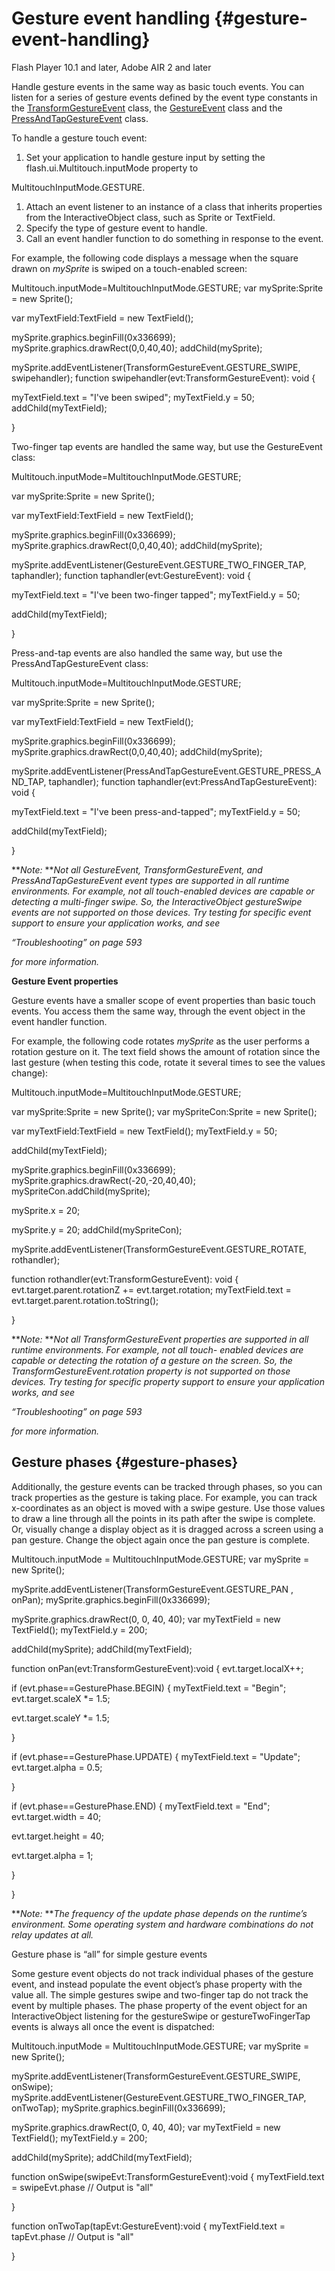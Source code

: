 # Gesture event handling {#gesture-event-handling}

Flash Player 10.1 and later, Adobe AIR 2 and later

Handle gesture events in the same way as basic touch events. You can listen for a series of gesture events defined by the event type constants in the [TransformGestureEvent](http://help.adobe.com/en_US/FlashPlatform/reference/actionscript/3/flash/events/TransformGestureEvent.html) class, the [GestureEvent](http://help.adobe.com/en_US/FlashPlatform/reference/actionscript/3/flash/events/GestureEvent.html) class and the [PressAndTapGestureEvent](http://help.adobe.com/en_US/FlashPlatform/reference/actionscript/3/flash/events/PressAndTapGestureEvent.html) class.

To handle a gesture touch event:

1.  Set your application to handle gesture input by setting the flash.ui.Multitouch.inputMode property to

MultitouchInputMode.GESTURE.

1.  Attach an event listener to an instance of a class that inherits properties from the InteractiveObject class, such as Sprite or TextField.
2.  Specify the type of gesture event to handle.
3.  Call an event handler function to do something in response to the event.

For example, the following code displays a message when the square drawn on _mySprite_ is swiped on a touch-enabled screen:

Multitouch.inputMode=MultitouchInputMode.GESTURE; var mySprite:Sprite = new Sprite();

var myTextField:TextField = new TextField();

mySprite.graphics.beginFill(0x336699); mySprite.graphics.drawRect(0,0,40,40); addChild(mySprite);

mySprite.addEventListener(TransformGestureEvent.GESTURE_SWIPE, swipehandler); function swipehandler(evt:TransformGestureEvent): void {

myTextField.text = &quot;I&#039;ve been swiped&quot;; myTextField.y = 50; addChild(myTextField);

}

Two-finger tap events are handled the same way, but use the GestureEvent class:

Multitouch.inputMode=MultitouchInputMode.GESTURE;

var mySprite:Sprite = new Sprite();

var myTextField:TextField = new TextField();

mySprite.graphics.beginFill(0x336699); mySprite.graphics.drawRect(0,0,40,40); addChild(mySprite);

mySprite.addEventListener(GestureEvent.GESTURE_TWO_FINGER_TAP, taphandler); function taphandler(evt:GestureEvent): void {

myTextField.text = &quot;I&#039;ve been two-finger tapped&quot;; myTextField.y = 50;

addChild(myTextField);

}

Press-and-tap events are also handled the same way, but use the PressAndTapGestureEvent class:

Multitouch.inputMode=MultitouchInputMode.GESTURE;

var mySprite:Sprite = new Sprite();

var myTextField:TextField = new TextField();

mySprite.graphics.beginFill(0x336699); mySprite.graphics.drawRect(0,0,40,40); addChild(mySprite);

mySprite.addEventListener(PressAndTapGestureEvent.GESTURE_PRESS_AND_TAP, taphandler); function taphandler(evt:PressAndTapGestureEvent): void {

myTextField.text = &quot;I&#039;ve been press-and-tapped&quot;; myTextField.y = 50;

addChild(myTextField);

}

**_Note:_ **_Not all GestureEvent, TransformGestureEvent, and PressAndTapGestureEvent event types are supported in all runtime environments. For example, not all touch-enabled devices are capable or detecting a multi-finger swipe. So, the InteractiveObject gestureSwipe events are not supported on those devices. Try testing for specific event support to ensure your application works, and see_

_“Troubleshooting” on page 593_

_for more information._

**Gesture Event properties**

Gesture events have a smaller scope of event properties than basic touch events. You access them the same way, through the event object in the event handler function.

For example, the following code rotates _mySprite_ as the user performs a rotation gesture on it. The text field shows the amount of rotation since the last gesture (when testing this code, rotate it several times to see the values change):

Multitouch.inputMode=MultitouchInputMode.GESTURE;

var mySprite:Sprite = new Sprite(); var mySpriteCon:Sprite = new Sprite();

var myTextField:TextField = new TextField(); myTextField.y = 50;

addChild(myTextField);

mySprite.graphics.beginFill(0x336699); mySprite.graphics.drawRect(-20,-20,40,40); mySpriteCon.addChild(mySprite);

mySprite.x = 20;

mySprite.y = 20; addChild(mySpriteCon);

mySprite.addEventListener(TransformGestureEvent.GESTURE_ROTATE, rothandler);

function rothandler(evt:TransformGestureEvent): void { evt.target.parent.rotationZ += evt.target.rotation; myTextField.text = evt.target.parent.rotation.toString();

}

**_Note:_ **_Not all TransformGestureEvent properties are supported in all runtime environments. For example, not all touch- enabled devices are capable or detecting the rotation of a gesture on the screen. So, the TransformGestureEvent.rotation property is not supported on those devices. Try testing for specific property support to ensure your application works, and see_

_“Troubleshooting” on page 593_

_for more information._

## Gesture phases {#gesture-phases}

Additionally, the gesture events can be tracked through phases, so you can track properties as the gesture is taking place. For example, you can track x-coordinates as an object is moved with a swipe gesture. Use those values to draw a line through all the points in its path after the swipe is complete. Or, visually change a display object as it is dragged across a screen using a pan gesture. Change the object again once the pan gesture is complete.

Multitouch.inputMode = MultitouchInputMode.GESTURE; var mySprite = new Sprite();

mySprite.addEventListener(TransformGestureEvent.GESTURE_PAN , onPan); mySprite.graphics.beginFill(0x336699);

mySprite.graphics.drawRect(0, 0, 40, 40); var myTextField = new TextField(); myTextField.y = 200;

addChild(mySprite); addChild(myTextField);

function onPan(evt:TransformGestureEvent):void { evt.target.localX++;

if (evt.phase==GesturePhase.BEGIN) { myTextField.text = &quot;Begin&quot;; evt.target.scaleX *= 1.5;

evt.target.scaleY *= 1.5;

}

if (evt.phase==GesturePhase.UPDATE) { myTextField.text = &quot;Update&quot;; evt.target.alpha = 0.5;

}

if (evt.phase==GesturePhase.END) { myTextField.text = &quot;End&quot;; evt.target.width = 40;

evt.target.height = 40;

evt.target.alpha = 1;

}

}

**_Note:_ **_The frequency of the update phase depends on the runtime’s environment. Some operating system and hardware combinations do not relay updates at all._

Gesture phase is “all” for simple gesture events

Some gesture event objects do not track individual phases of the gesture event, and instead populate the event object’s phase property with the value all. The simple gestures swipe and two-finger tap do not track the event by multiple phases. The phase property of the event object for an InteractiveObject listening for the gestureSwipe or gestureTwoFingerTap events is always all once the event is dispatched:

Multitouch.inputMode = MultitouchInputMode.GESTURE; var mySprite = new Sprite();

mySprite.addEventListener(TransformGestureEvent.GESTURE_SWIPE, onSwipe); mySprite.addEventListener(GestureEvent.GESTURE_TWO_FINGER_TAP, onTwoTap); mySprite.graphics.beginFill(0x336699);

mySprite.graphics.drawRect(0, 0, 40, 40); var myTextField = new TextField(); myTextField.y = 200;

addChild(mySprite); addChild(myTextField);

function onSwipe(swipeEvt:TransformGestureEvent):void { myTextField.text = swipeEvt.phase // Output is &quot;all&quot;

}

function onTwoTap(tapEvt:GestureEvent):void { myTextField.text = tapEvt.phase // Output is &quot;all&quot;

}